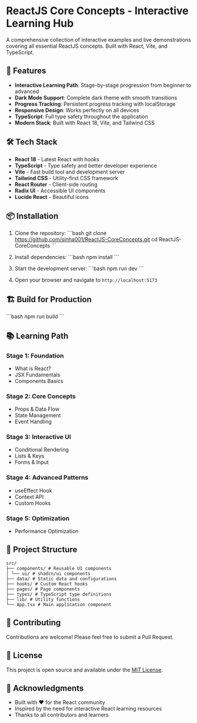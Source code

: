# ReactJS Core Concepts - Interactive Learning Hub

A comprehensive collection of interactive examples and live demonstrations covering all essential ReactJS concepts. Built with React, Vite, and TypeScript.

## 🚀 Features

- **Interactive Learning Path**: Stage-by-stage progression from beginner to advanced
- **Dark Mode Support**: Complete dark theme with smooth transitions
- **Progress Tracking**: Persistent progress tracking with localStorage
- **Responsive Design**: Works perfectly on all devices
- **TypeScript**: Full type safety throughout the application
- **Modern Stack**: Built with React 18, Vite, and Tailwind CSS

## 🛠️ Tech Stack

- **React 18** - Latest React with hooks
- **TypeScript** - Type safety and better developer experience
- **Vite** - Fast build tool and development server
- **Tailwind CSS** - Utility-first CSS framework
- **React Router** - Client-side routing
- **Radix UI** - Accessible UI components
- **Lucide React** - Beautiful icons

## 📦 Installation

1. Clone the repository:
   \`\`\`bash
   git clone https://github.com/sinha001/ReactJS-CoreConcepts.git
   cd ReactJS-CoreConcepts
   \`\`\`

2. Install dependencies:
   \`\`\`bash
   npm install
   \`\`\`

3. Start the development server:
   \`\`\`bash
   npm run dev
   \`\`\`

4. Open your browser and navigate to `http://localhost:5173`

## 🏗️ Build for Production

\`\`\`bash
npm run build
\`\`\`

## 📚 Learning Path

### Stage 1: Foundation

- What is React?
- JSX Fundamentals
- Components Basics

### Stage 2: Core Concepts

- Props & Data Flow
- State Management
- Event Handling

### Stage 3: Interactive UI

- Conditional Rendering
- Lists & Keys
- Forms & Input

### Stage 4: Advanced Patterns

- useEffect Hook
- Context API
- Custom Hooks

### Stage 5: Optimization

- Performance Optimization

## 🎯 Project Structure

```
src/
├── components/ # Reusable UI components
│ └── ui/ # shadcn/ui components
├── data/ # Static data and configurations
├── hooks/ # Custom React hooks
├── pages/ # Page components
├── types/ # TypeScript type definitions
├── lib/ # Utility functions
└── App.tsx # Main application component
```

## 🤝 Contributing

Contributions are welcome! Please feel free to submit a Pull Request.

## 📄 License

This project is open source and available under the [MIT License](LICENSE).

## 🙏 Acknowledgments

- Built with ❤️ for the React community
- Inspired by the need for interactive React learning resources
- Thanks to all contributors and learners
